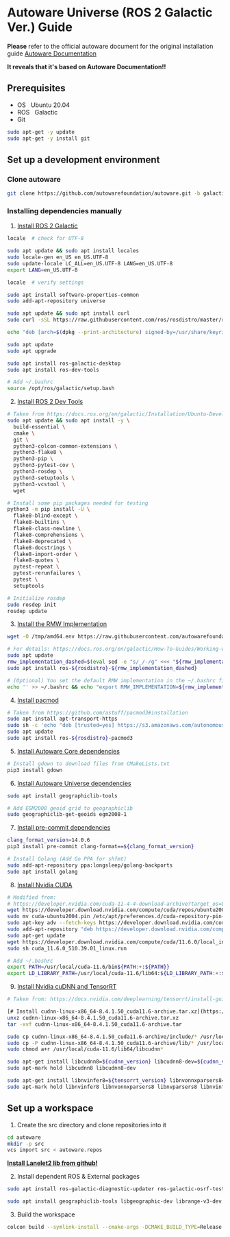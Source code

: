 # Autoware Universe (ROS 2 Galactic Ver.) Guide
**Please** refer to the official autoware document for the original installation guide
[Autoware Documentation](https://autowarefoundation.github.io/autoware-documentation/main)

**It reveals that it's based on Autoware Documentation!!**

## Prerequisites
- OS
&nbsp;&nbsp;Ubuntu 20.04
- ROS
&nbsp;&nbsp;Galactic
- Git

```sh
sudo apt-get -y update
sudo apt-get -y install git
```

## Set up a development environment

### Clone autoware
```sh
git clone https://github.com/autowarefoundation/autoware.git -b galactic
```
### Installing dependencies manually
1. [Install ROS 2 Galactic](https://docs.ros.org/en/galactic/Installation/Ubuntu-Install-Debians.html)
```sh
locale  # check for UTF-8

sudo apt update && sudo apt install locales
sudo locale-gen en_US en_US.UTF-8
sudo update-locale LC_ALL=en_US.UTF-8 LANG=en_US.UTF-8
export LANG=en_US.UTF-8

locale  # verify settings

sudo apt install software-properties-common
sudo add-apt-repository universe

sudo apt update && sudo apt install curl
sudo curl -sSL https://raw.githubusercontent.com/ros/rosdistro/master/ros.key -o /usr/share/keyrings/ros-archive-keyring.gpg

echo "deb [arch=$(dpkg --print-architecture) signed-by=/usr/share/keyrings/ros-archive-keyring.gpg] http://packages.ros.org/ros2/ubuntu $(. /etc/os-release && echo $UBUNTU_CODENAME) main" | sudo tee /etc/apt/sources.list.d/ros2.list > /dev/null

sudo apt update
sudo apt upgrade

sudo apt install ros-galactic-desktop
sudo apt install ros-dev-tools

# Add ~/.bashrc
source /opt/ros/galactic/setup.bash
```
2. [Install  ROS  2 Dev Tools](https://github.com/autowarefoundation/autoware/tree/galactic/ansible/roles/ros2_dev_tools)
```sh
# Taken from https://docs.ros.org/en/galactic/Installation/Ubuntu-Development-Setup.html
sudo apt update && sudo apt install -y \
  build-essential \
  cmake \
  git \
  python3-colcon-common-extensions \
  python3-flake8 \
  python3-pip \
  python3-pytest-cov \
  python3-rosdep \
  python3-setuptools \
  python3-vcstool \
  wget

# Install some pip packages needed for testing
python3 -m pip install -U \
  flake8-blind-except \
  flake8-builtins \
  flake8-class-newline \
  flake8-comprehensions \
  flake8-deprecated \
  flake8-docstrings \
  flake8-import-order \
  flake8-quotes \
  pytest-repeat \
  pytest-rerunfailures \
  pytest \
  setuptools

# Initialize rosdep
sudo rosdep init
rosdep update
```
3. [Install the RMW Implementation](https://github.com/autowarefoundation/autoware/tree/galactic/ansible/roles/rmw_implementation)
```sh
wget -O /tmp/amd64.env https://raw.githubusercontent.com/autowarefoundation/autoware/galactic/amd64.env && source /tmp/amd64.env

# For details: https://docs.ros.org/en/galactic/How-To-Guides/Working-with-multiple-RMW-implementations.html
sudo apt update
rmw_implementation_dashed=$(eval sed -e "s/_/-/g" <<< "${rmw_implementation}")
sudo apt install ros-${rosdistro}-${rmw_implementation_dashed}

# (Optional) You set the default RMW implementation in the ~/.bashrc file.
echo '' >> ~/.bashrc && echo "export RMW_IMPLEMENTATION=${rmw_implementation}" >> ~/.bashrc
```
4. [Install pacmod](https://github.com/autowarefoundation/autoware/tree/galactic/ansible/roles/pacmod)
```sh
# Taken from https://github.com/astuff/pacmod3#installation
sudo apt install apt-transport-https
sudo sh -c 'echo "deb [trusted=yes] https://s3.amazonaws.com/autonomoustuff-repo/ $(lsb_release -sc) main" > /etc/apt/sources.list.d/autonomoustuff-public.list'
sudo apt update
sudo apt install ros-${rosdistro}-pacmod3
```
5. [Install Autoware Core dependencies](https://github.com/autowarefoundation/autoware/tree/galactic/ansible/roles/autoware_core)
```sh
# Install gdown to download files from CMakeLists.txt
pip3 install gdown
```
6. [Install Autoware Universe dependencies](https://github.com/autowarefoundation/autoware/tree/galactic/ansible/roles/autoware_universe)
```sh
sudo apt install geographiclib-tools

# Add EGM2008 geoid grid to geographiclib
sudo geographiclib-get-geoids egm2008-1
```
7. [Install pre-commit dependencies](https://github.com/autowarefoundation/autoware/tree/galactic/ansible/roles/pre_commit)
```sh
clang_format_version=14.0.6
pip3 install pre-commit clang-format==${clang_format_version}

# Install Golang (Add Go PPA for shfmt)
sudo add-apt-repository ppa:longsleep/golang-backports
sudo apt install golang
```
8. [Install Nvidia CUDA](https://github.com/autowarefoundation/autoware/tree/galactic/ansible/roles/cuda)
```sh
# Modified from:
# https://developer.nvidia.com/cuda-11-4-4-download-archive?target_os=Linux&target_arch=x86_64&Distribution=Ubuntu&target_version=20.04&target_type=deb_network
wget https://developer.download.nvidia.com/compute/cuda/repos/ubuntu2004/x86_64/cuda-ubuntu2004.pin
sudo mv cuda-ubuntu2004.pin /etc/apt/preferences.d/cuda-repository-pin-600
sudo apt-key adv --fetch-keys https://developer.download.nvidia.com/compute/cuda/repos/ubuntu2004/x86_64/3bf863cc.pub
sudo add-apt-repository "deb https://developer.download.nvidia.com/compute/cuda/repos/ubuntu2004/x86_64/ /"
sudo apt-get update
wget https://developer.download.nvidia.com/compute/cuda/11.6.0/local_installers/cuda_11.6.0_510.39.01_linux.run
sudo sh cuda_11.6.0_510.39.01_linux.run

# Add ~/.bashrc
export PATH=/usr/local/cuda-11.6/bin${PATH:+:${PATH}}
export LD_LIBRARY_PATH=/usr/local/cuda-11.6/lib64:${LD_LIBRARY_PATH:+:${LD_LIBRARY_PATH}}
```
9. [Install Nvidia cuDNN and TensorRT](https://github.com/autowarefoundation/autoware/tree/galactic/ansible/roles/tensorrt)
```sh
# Taken from: https://docs.nvidia.com/deeplearning/tensorrt/install-guide/index.html#installing

[# Install cudnn-linux-x86_64-8.4.1.50_cuda11.6-archive.tar.xz](https://developer.nvidia.com/rdp/cudnn-archive)
unxz cudnn-linux-x86_64-8.4.1.50_cuda11.6-archive.tar.xz
tar -xvf cudnn-linux-x86_64-8.4.1.50_cuda11.6-archive.tar

sudo cp cudnn-linux-x86_64-8.4.1.50_cuda11.6-archive/include/* /usr/local/cuda-11.6/include
sudo cp -P cudnn-linux-x86_64-8.4.1.50_cuda11.6-archive/lib/* /usr/local/cuda-11.6/lib64
sudo chmod a+r /usr/local/cuda-11.6/lib64/libcudnn*

sudo apt-get install libcudnn8=${cudnn_version} libcudnn8-dev=${cudnn_version}
sudo apt-mark hold libcudnn8 libcudnn8-dev

sudo apt-get install libnvinfer8=${tensorrt_version} libnvonnxparsers8=${tensorrt_version} libnvparsers8=${tensorrt_version} libnvinfer-plugin8=${tensorrt_version} libnvinfer-dev=${tensorrt_version} libnvonnxparsers-dev=${tensorrt_version} libnvparsers-dev=${tensorrt_version} libnvinfer-plugin-dev=${tensorrt_version}
sudo apt-mark hold libnvinfer8 libnvonnxparsers8 libnvparsers8 libnvinfer-plugin8 libnvinfer-dev libnvonnxparsers-dev libnvparsers-dev libnvinfer-plugin-dev
```

## Set up a workspace
1. Create the src directory and clone repositories into it
```sh
cd autoware
mkdir -p src
vcs import src < autoware.repos
```
[**Install Lanelet2 lib from github!**](https://github.com/fzi-forschungszentrum-informatik/Lanelet2)

2. Install dependent ROS & External packages
```sh
sudo apt install ros-galactic-diagnostic-updater ros-galactic-osrf-testing-tools-cpp ros-galactic-ros-testing ros-galactic-tensorrt-cmake-module ros-galactic-tvm-vendor ros-galactic-rqt-robot-monitor ros-galactic-pcl-ros ros-galactic-radar-msgs ros-galactic-xacro ros-galactic-topic-tools ros-galactic-octomap ros-galactic-behaviortree-cpp-v3 ros-galactic-rosbridge-server ros-galactic-filters ros-galactic-nav2-msgs ros-galactic-geographic-msgs ros-galactic-point-cloud-msg-wrapper ros-galactic-usb-cam ros-galactic-nav2-costmap-2d ros-galactic-octomap-msgs ros-galactic-osqp-vendor ros-galactic-velodyne-pointcloud ros-galactic-ament-clang-format ros-galactic-diagnostic-aggregator ros-galactic-mrt-cmake-modules ros-galactic-cudnn-cmake-module ros-galactic-rqt-runtime-monitor ros-galactic-ublox-gps ros-galactic-osrf-testing-tools-cpp
```
```sh
sudo apt install geographiclib-tools libgeographic-dev librange-v3-dev libpcap-dev libcpprest-dev libfmt-dev libcgal-dev libnl-genl-3-dev libpugixml-dev nlohmann-json3-dev
```
3. Build the workspace
```sh
colcon build --symlink-install --cmake-args -DCMAKE_BUILD_TYPE=Release
```
